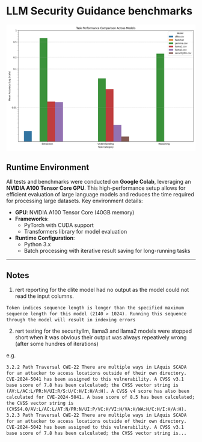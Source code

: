 # LLM Security Guidance benchmarks

![img_log_scale](plots/task_performance_comparison_log_scale.png)


## **Runtime Environment**

All tests and benchmarks were conducted on **Google Colab**, leveraging an **NVIDIA A100 Tensor Core GPU**. This high-performance setup allows for efficient evaluation of large language models and reduces the time required for processing large datasets. Key environment details:

- **GPU**: NVIDIA A100 Tensor Core (40GB memory)
- **Frameworks**: 
  - PyTorch with CUDA support
  - Transformers library for model evaluation
- **Runtime Configuration**:
  - Python 3.x
  - Batch processing with iterative result saving for long-running tasks

---


## Notes

1) rert reporting for the dlite model had no output as the model could not read the input columns.
```
Token indices sequence length is longer than the specified maximum sequence length for this model (2140 > 1024). Running this sequence through the model will result in indexing errors
```

2) rert testing for the securityllm, llama3 and llama2 models were stopped short when it was obvious their output was always repeatively wrong (after some hundres of iterations)

e.g.
```
3.2.2 Path Traversal CWE-22 There are multiple ways in LAquis SCADA for an attacker to access locations outside of their own directory. CVE-2024-5041 has been assigned to this vulnerability. A CVSS v3.1 base score of 7.8 has been calculated; the CVSS vector string is (AV:L/AC:L/PR:N/UI:R/S:U/C:H/I:H/A:H). A CVSS v4 score has also been calculated for CVE-2024-5041. A base score of 8.5 has been calculated; the CVSS vector string is (CVSS4.0/AV:L/AC:L/AT:N/PR:N/UI:P/VC:H/VI:H/VA:H/WA:H/C:H/I:H/A:H). 3.2.3 Path Traversal CWE-22 There are multiple ways in LAquis SCADA for an attacker to access locations outside of their own directory. CVE-2024-5042 has been assigned to this vulnerability. A CVSS v3.1 base score of 7.8 has been calculated; the CVSS vector string is...
```